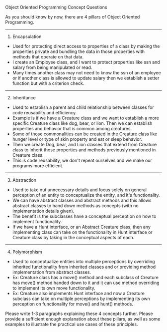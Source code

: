 Object Oriented Programming Concept Questions

As you should know by now, there are 4 pillars of Object Oriented Programming.

********************
1. Encapsulation
 - Used for protecting direct access to properties of a class by making the properties private and bundling the data in those properties with methods that operate on that data. 
 - I create an Employee class, and I want to protect properties like ssn and salary from being manipulated or read. 
 - Many times another class may not need to know the ssn of an employee or if another class is allowed to update salary then we establish a setter function but with a criterion check.





********************
2. Inheritance

 - Used to establish a parent and child relationship between classes for code reusability and efficiency. 
 - Example is if we have a Creature class and we want to establish a more specific Creature class like dog, bear, or lion. Then we can establish properties and behavior that is common among creatures. 
 - Some of those commonalities can be created in the Creature class like hunger level or type of skin property and eat or sleep behavior.
 - Then we create Dog, bear, and Lion classes that extend from Creature class to inherit those properties and methods previously mentioned in Creature class.
 - This is code reusability, we don't repeat ourselves and we make our programs more efficient.



********************
3. Abstraction
 - Used to take out unnecessary details and focus solely on general perception of an entity to conceptualize the entity, and it's functionality.
 - We can have abstract classes and abstract methods and this allows abstract classes to hand down methods as concepts (with no implementation details given). 
 - The benefit is the subclasses have a conceptual perception on how to implement functionality.
 - If we have a Hunt interface, or an Abstract Creature class, then any implementing class can take on the functionality in Hunt interface or Creature class by taking in the conceptual aspects of each.  






********************
4. Polymorphism
 - Used to conceptualize entities into multiple perceptions by overriding inherited functionality from inherited classes and or providing method implementation from abstract classes.
 - Ex: Creature class has a move() method and each subclass of Creature has move() method handed down to it and it can use method overriding to implement its own move functionality. 
- Ex: Creature also implements Hunt interface and now a Creature subclass can take on multiple perceptions by implementing its own perception on functionality for move() and hunt() methods.  




Please write 1-3 paragraphs explaining these 4 concepts further.  Please provide a sufficient enough explanation about these pillars, as well as some examples to illustrate the practical use cases of these principles.  



